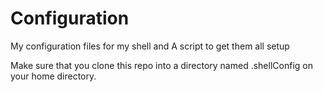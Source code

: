 # Configuration
My configuration files for my shell and A script to get them all setup

Make sure that you clone this repo into a directory named .shellConfig on your home directory.

